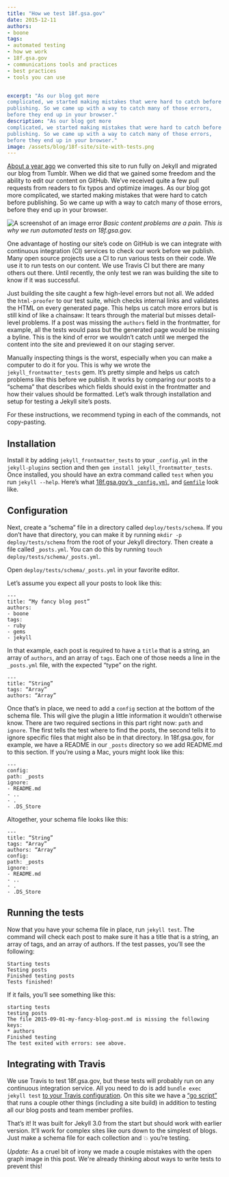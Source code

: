 ```yaml
---
title: "How we test 18f.gsa.gov"
date: 2015-12-11
authors:
- boone
tags:
- automated testing
- how we work
- 18f.gsa.gov
- communications tools and practices
- best practices
- tools you can use


excerpt: "As our blog got more
complicated, we started making mistakes that were hard to catch before
publishing. So we came up with a way to catch many of those errors,
before they end up in your browser."
description: "As our blog got more
complicated, we started making mistakes that were hard to catch before
publishing. So we came up with a way to catch many of those errors,
before they end up in your browser."
image: /assets/blog/18f-site/site-with-tests.png
---
```


[About a year ago](https://18f.gsa.gov/2014/11/17/taking-control-of-our-website-with-jekyll-and-webhooks/)
we converted this site to run fully on Jekyll and migrated our blog from
Tumblr. When we did that we gained some freedom and the ability to edit
our content on GitHub. We’ve received quite a few pull requests from
readers to fix typos and optimize images. As our blog got more
complicated, we started making mistakes that were hard to catch before
publishing. So we came up with a way to catch many of those errors,
before they end up in your browser.

![A screenshot of an image error]({{site.baseurl}}/assets/blog/18f-site/site-with-tests.png)
*Basic content problems are a pain. This is why we run automated tests on 18f.gsa.gov.*

One advantage of hosting our site’s code on GitHub is we can integrate
with continuous integration (CI) services to check our work before we
publish. Many open source projects use a CI to run various tests on
their code. We use it to run tests on our content. We use Travis CI but
there are many others out there. Until recently, the only test we ran
was building the site to know if it was successful.

Just building the site caught a few high-level errors but not all. We
added the `html-proofer` to our test suite, which checks internal
links and validates the HTML on every generated page. This helps us
catch more errors but is still kind of like a chainsaw: It tears through
the material but misses detail-level problems. If a post was missing the
`authors` field in the frontmatter, for example, all the tests would
pass but the generated page would be missing a byline. This is the kind
of error we wouldn’t catch until we merged the content into the site and
previewed it on our staging server.

Manually inspecting things is the worst, especially when you can make a
computer to do it for you. This is why we wrote the
`jekyll_frontmatter_tests` gem. It’s pretty simple and helps us
catch problems like this before we publish. It works by comparing our
posts to a “schema” that describes which fields should exist in the
frontmatter and how their values should be formatted. Let’s walk through
installation and setup for testing a Jekyll site’s posts.

For these instructions, we recommend typing in each of the commands, not
copy-pasting.

## Installation

Install it by adding `jekyll_frontmatter_tests` to your
`_config.yml` in the `jekyll-plugins` section and then `gem
install jekyll_frontmatter_tests`. Once installed, you should have an
extra command called `test` when you run `jekyll --help`. Here’s
what [18f.gsa.gov’s `_config.yml`](https://github.com/18F/18f.gsa.gov/blob/staging/_config.yml),
and [`Gemfile`](https://github.com/18F/18f.gsa.gov/blob/staging/Gemfile)
look like.

## Configuration

Next, create a “schema” file in a directory called
`deploy/tests/schema`. If you don’t have that directory, you can make
it by running `mkdir -p deploy/tests/schema` from the root of your
Jekyll directory. Then create a file called `_posts.yml`. You can do
this by running `touch deploy/tests/schema/_posts.yml`.

Open `deploy/tests/schema/_posts.yml` in your favorite editor.

Let’s assume you expect all your posts to look like this:

```
---
title: “My fancy blog post”
authors:
- boone
tags:
- ruby
- gems
- jekyll
```

In that example, each post is required to have a `title` that is a
string, an array of `authors`, and an array of `tags`. Each one of
those needs a line in the `_posts.yml` file, with the expected “type”
on the right.

```
---
title: “String”
tags: “Array”
authors: “Array”
```

Once that’s in place, we need to add a `config` section at the bottom
of the schema file. This will give the plugin a little information it
wouldn’t otherwise know. There are two required sections in this part
right now: `path` and `ignore`. The first tells the test where to
find the posts, the second tells it to ignore specific files that might
also be in that directory. In 18f.gsa.gov, for example, we have a README
in our `_posts` directory so we add README.md to this section. If
you’re using a Mac, yours might look like this:

```
---
config:
path: _posts
ignore:
- README.md
- ..
- .
- .DS_Store
```

Altogether, your schema file looks like this:

```
---
title: “String”
tags: “Array”
authors: “Array”
config:
path: _posts
ignore:
- README.md
- ..
- .
- .DS_Store
```

## Running the tests

Now that you have your schema file in place, run `jekyll test`. The
command will check each post to make sure it has a title that is a
string, an array of tags, and an array of authors. If the test passes,
you’ll see the following:

```
Starting tests
Testing posts
Finished testing posts
Tests finished!
```

If it fails, you’ll see something like this:

```
starting tests
testing posts
The file 2015-09-01-my-fancy-blog-post.md is missing the following keys:
* authors
Finished testing
The test exited with errors: see above.
```

## Integrating with Travis

We use Travis to test 18f.gsa.gov, but these tests will probably run on
any continuous integration service. All you need to do is add
`bundle exec jekyll
test` [to your Travis configuration](https://github.com/18F/18f.gsa.gov/blob/staging/.travis.yml#L10).
On this site we have a [“go
script”](https://github.com/18F/18f.gsa.gov/blob/staging/go) that runs
a couple other things (including a site build) in addition to testing
all our blog posts and team member profiles.

That’s it! It was built for Jekyll 3.0 from the start but should work with earlier version. It’ll work for complex sites like ours down to the simplest of blogs.
Just make a schema file for each collection and :boom: you’re testing.

_Update:_ As a cruel bit of irony we made a couple mistakes with the open graph image in this post. We're already thinking about ways to write tests to prevent this!
